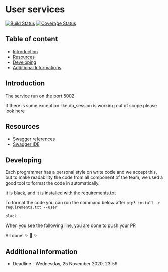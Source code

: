 # User services
[![Build Status](https://travis-ci.com/GreyTeam2020/users_microservice.svg?token=sy94HsRanu5mrpdsRQbH&branch=main)](https://travis-ci.com/GreyTeam2020/users_microservice)
[![Coverage Status](https://coveralls.io/repos/github/GreyTeam2020/users_microservice/badge.svg)](https://coveralls.io/github/GreyTeam2020/users_microservice)

## Table of content

- [Introduction]()
- [Resources]()
- [Developing]()
- [Additional Informations]()

## Introduction

The service run on the port 5002

If there is some exception like db_session is working out of scope please look [here](https://www.reddit.com/r/learnpython/comments/5cwx34/flask_sqlite_error/dbhkhaa?utm_source=share&utm_medium=web2x&context=3)

## Resources

- [Swagger references](https://swagger.io/specification/)
- [Swagger IDE](https://editor.swagger.io/)

## Developing

Each programmer has a personal style on write code and we accept this, but to make readability the
code from all component of the team, we used a good tool to format the code in automatically.

It is [black](https://github.com/psf/black), and it is installed with the requirements.txt

To format the code you can run the command below after `pip3 install -r requirements.txt --user`

`black .`

When you see the following line, you are done to push your PR

All done! ✨ 🍰 ✨

## Additional information

- Deadline - Wednesday, 25 November 2020, 23:59

